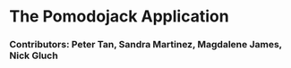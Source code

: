 # The Pomodojack Application

### Contributors: Peter Tan, Sandra Martinez, Magdalene James, Nick Gluch



